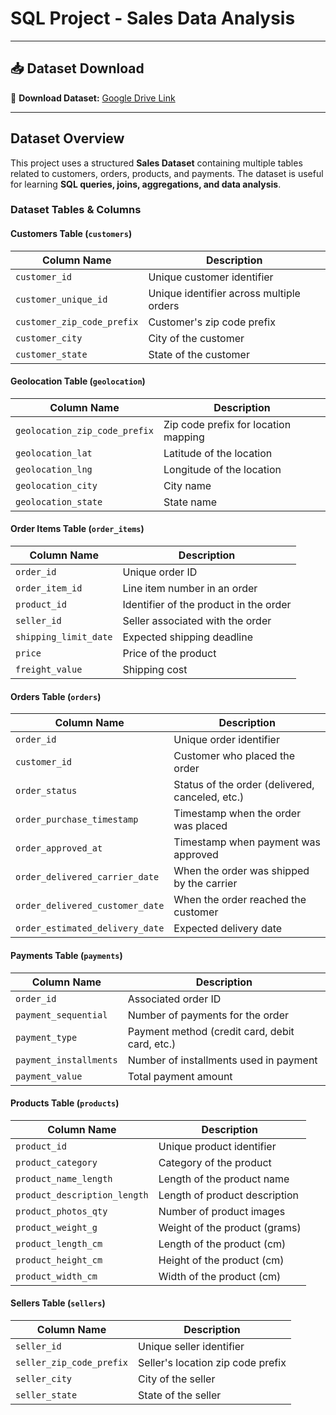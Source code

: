 #  SQL Project - Sales Data Analysis


---

## 📥 Dataset Download
🔗 **Download Dataset:** [Google Drive Link](YOUR_GOOGLE_DRIVE_LINK_HERE)

---

##  Dataset Overview
This project uses a structured **Sales Dataset** containing multiple tables related to customers, orders, products, and payments. The dataset is useful for learning **SQL queries, joins, aggregations, and data analysis**.

###  Dataset Tables & Columns

####  **Customers Table (`customers`)**
| Column Name                | Description |
|----------------------------|-------------|
| `customer_id`              | Unique customer identifier |
| `customer_unique_id`       | Unique identifier across multiple orders |
| `customer_zip_code_prefix` | Customer's zip code prefix |
| `customer_city`            | City of the customer |
| `customer_state`           | State of the customer |

####  **Geolocation Table (`geolocation`)**
| Column Name                 | Description |
|-----------------------------|-------------|
| `geolocation_zip_code_prefix` | Zip code prefix for location mapping |
| `geolocation_lat`           | Latitude of the location |
| `geolocation_lng`           | Longitude of the location |
| `geolocation_city`          | City name |
| `geolocation_state`         | State name |

####  **Order Items Table (`order_items`)**
| Column Name          | Description |
|----------------------|-------------|
| `order_id`          | Unique order ID |
| `order_item_id`     | Line item number in an order |
| `product_id`        | Identifier of the product in the order |
| `seller_id`         | Seller associated with the order |
| `shipping_limit_date` | Expected shipping deadline |
| `price`             | Price of the product |
| `freight_value`     | Shipping cost |

####  **Orders Table (`orders`)**
| Column Name                  | Description |
|------------------------------|-------------|
| `order_id`                   | Unique order identifier |
| `customer_id`                | Customer who placed the order |
| `order_status`               | Status of the order (delivered, canceled, etc.) |
| `order_purchase_timestamp`   | Timestamp when the order was placed |
| `order_approved_at`          | Timestamp when payment was approved |
| `order_delivered_carrier_date` | When the order was shipped by the carrier |
| `order_delivered_customer_date` | When the order reached the customer |
| `order_estimated_delivery_date` | Expected delivery date |

####  **Payments Table (`payments`)**
| Column Name          | Description |
|----------------------|-------------|
| `order_id`          | Associated order ID |
| `payment_sequential` | Number of payments for the order |
| `payment_type`      | Payment method (credit card, debit card, etc.) |
| `payment_installments` | Number of installments used in payment |
| `payment_value`     | Total payment amount |

####  **Products Table (`products`)**
| Column Name              | Description |
|--------------------------|-------------|
| `product_id`            | Unique product identifier |
| `product_category`      | Category of the product |
| `product_name_length`   | Length of the product name |
| `product_description_length` | Length of product description |
| `product_photos_qty`    | Number of product images |
| `product_weight_g`      | Weight of the product (grams) |
| `product_length_cm`     | Length of the product (cm) |
| `product_height_cm`     | Height of the product (cm) |
| `product_width_cm`      | Width of the product (cm) |

####  **Sellers Table (`sellers`)**
| Column Name               | Description |
|---------------------------|-------------|
| `seller_id`              | Unique seller identifier |
| `seller_zip_code_prefix` | Seller's location zip code prefix |
| `seller_city`            | City of the seller |
| `seller_state`           | State of the seller |





